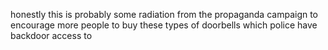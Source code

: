 honestly this is probably some radiation from the propaganda campaign to encourage more people to buy these types of doorbells which police have backdoor access to
